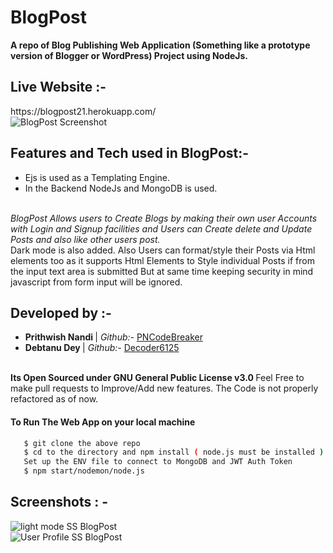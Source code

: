 # BlogPost
<b>A repo of Blog Publishing Web Application (Something like a prototype version of Blogger or WordPress) Project using NodeJs.</b>
<br>
<h2> Live Website :- </h2> https://blogpost21.herokuapp.com/
<br>
<img src="https://user-images.githubusercontent.com/41236287/108111112-45127e80-70ba-11eb-9bcf-7cb7b0ea23bb.jpg" alt="BlogPost Screenshot" width="auto" height="auto">                     
<br>
<h2> Features and Tech used in BlogPost:- </h2>
<ul><li> Ejs is used as a Templating Engine.</li>
  <li> In the Backend NodeJs and MongoDB is used.</li></ul>
  <br><em>BlogPost Allows users to Create Blogs by making their own user Accounts with Login and Signup facilities and Users can Create delete and Update Posts and also like  other users post.</em><br> Dark mode is also added. Also Users can format/style their Posts via Html elements too as it supports Html Elements to Style individual Posts if from the input text area is submitted But at same time keeping security in mind javascript from form input will be ignored.
  <br>
<h2> Developed by :- </h2>
<ul><li><b> Prithwish Nandi </b> | <em>Github:-</em> <a href="https://github.com/PnCodeBreaker">PNCodeBreaker</a></li>
  <li><b> Debtanu Dey </b> | <em>Github:-</em> <a href="https://github.com/Decoder6125">Decoder6125</a></li></ul><br>
<b> Its Open Sourced under GNU General Public License v3.0 </b>
Feel Free to make pull requests to Improve/Add new features.
The Code is not properly refactored as of now.
<h4> To Run The Web App on your local machine </h4>

```bash
   $ git clone the above repo
   $ cd to the directory and npm install ( node.js must be installed )
   Set up the ENV file to connect to MongoDB and JWT Auth Token
   $ npm start/nodemon/node.js 
```
<h2> Screenshots : - </h2> 
<img src="https://user-images.githubusercontent.com/41236287/108173166-cc480c80-7123-11eb-8620-cafa19801f34.jpg" alt="light mode SS BlogPost" width="auto" height="auto"><br>
<img src="https://user-images.githubusercontent.com/41236287/108173314-ff8a9b80-7123-11eb-8b32-eac0647996d3.jpg" alt="User Profile SS BlogPost" width="auto" height="auto">
  

